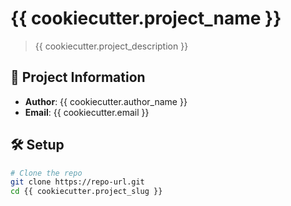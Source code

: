# {{ cookiecutter.project_name }}

> {{ cookiecutter.project_description }}

## 🚀 Project Information

- **Author**: {{ cookiecutter.author_name }}
- **Email**: {{ cookiecutter.email }}

## 🛠 Setup

```bash
# Clone the repo
git clone https://repo-url.git
cd {{ cookiecutter.project_slug }}
```
